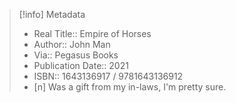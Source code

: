> [!info] Metadata
> - Real Title:: Empire of Horses
> - Author:: John Man
> - Via:: Pegasus Books
> - Publication Date:: 2021
> - ISBN:: 1643136917 / 9781643136912
> - [n] Was a gift from my in-laws, I'm pretty sure. 

